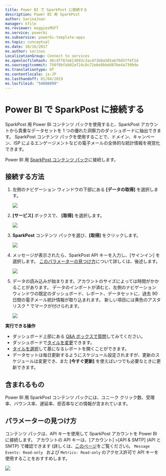 ```yaml
---
title: Power BI で SparkPost に接続する
description: Power BI 用 SparkPost
author: SarinaJoan
manager: kfile
ms.reviewer: maggiesMSFT
ms.service: powerbi
ms.subservice: powerbi-template-apps
ms.topic: conceptual
ms.date: 10/16/2017
ms.author: sarinas
LocalizationGroup: Connect to services
ms.openlocfilehash: 48cdff67e613093c3ac473b0a505a6f0d57f4f2d
ms.sourcegitcommit: 750f0bfab02af24c8c72e6e9bbdd876e4a7399de
ms.translationtype: HT
ms.contentlocale: ja-JP
ms.lasthandoff: 01/04/2019
ms.locfileid: "54008099"
---
```

# <a name="connect-to-sparkpost-with-power-bi"></a>Power BI で SparkPost に接続する
SparkPost 用 Power BI コンテンツ パックを使用すると、SparkPost アカウントから貴重なデータセットを 1 つの優れた洞察力のダッシュボードに抽出できます。 SparkPost コンテンツ パックを使用することで、ドメイン、キャンペーン、ISP によるエンゲージメントなどの電子メールの全体的な統計情報を視覚化できます。

Power BI 用 [SparkPost コンテンツ パック](https://app.powerbi.com/getdata/services/spark-post)に接続します。

## <a name="how-to-connect"></a>接続する方法
1. 左側のナビゲーション ウィンドウの下部にある **[データの取得]** を選択します。
   
   ![](media/service-connect-to-sparkpost/getdata.png)
2. **[サービス]** ボックスで、 **[取得]** を選択します。
   
   ![](media/service-connect-to-sparkpost/services.png)
3. **SparkPost** コンテンツ パックを選び、**[取得]** をクリックします。 
   
   ![](media/service-connect-to-sparkpost/sparkpost.png)
4. メッセージが表示されたら、SparkPost API キーを入力し、[サインイン] を選択します。 [このパラメーターの見つけ方](#FindingParams)について詳しくは、後述します。
   
   ![](media/service-connect-to-sparkpost/creds.png)
5. データの読み込みが始まります。アカウントのサイズによっては時間がかかることがあります。 データのインポートが済むと、左側のナビゲーション ウィンドウの既定のダッシュボード、レポート、データセットに、過去 90 日間の電子メール統計情報が取り込まれます。 新しい項目には黄色のアスタリスク \* でマークが付けられます。
   
   ![](media/service-connect-to-sparkpost/dashboard.png)

**実行できる操作**

* ダッシュボード上部にある [Q&A ボックスで質問](consumer/end-user-q-and-a.md)してみてください。
* ダッシュボードで[タイルを変更](service-dashboard-edit-tile.md)できます。
* [タイルを選択](consumer/end-user-tiles.md)して基になるレポートを開くことができます。
* データセットは毎日更新するようにスケジュール設定されますが、更新のスケジュールは変更でき、また **[今すぐ更新]** を使えばいつでも必要なときに更新できます。

## <a name="whats-included"></a>含まれるもの
Power BI 用 SparkPost コンテンツ パックには、ユニーク クリック数、受理率、バウンス率、遅延率、拒否率などの情報が含まれています。

<a name="FindingParams"></a>

## <a name="finding-parameters"></a>パラメーターの見つけ方
コンテンツ パックは、API キーを使用して SparkPost アカウントを Power BI に接続します。 アカウントの API キーは、[アカウント] \>\[API & SMTP] \(API と SMTP) で確認できます (詳しくは、[このページ](https://support.sparkpost.com/customer/portal/articles/1933377-create-api-keys)をご覧ください)。 `Message Events: Read-only ` および `Metrics: Read-only` のアクセス許可で API キーを使用することをおすすめします。

![](media/service-connect-to-sparkpost/sparkpost1.png)


